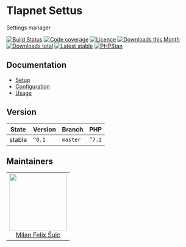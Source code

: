 # Tlapnet Settus

Settings manager

[![Build Status](https://img.shields.io/travis/tlapnet/settus.svg?style=flat-square)](https://travis-ci.org/tlapnet/settus)
[![Code coverage](https://img.shields.io/coveralls/tlapnet/settus.svg?style=flat-square)](https://coveralls.io/r/tlapnet/settus)
[![Licence](https://img.shields.io/packagist/l/tlapnet/settus.svg?style=flat-square)](https://packagist.org/packages/tlapnet/settus)
[![Downloads this Month](https://img.shields.io/packagist/dm/tlapnet/settus.svg?style=flat-square)](https://packagist.org/packages/tlapnet/settus)
[![Downloads total](https://img.shields.io/packagist/dt/tlapnet/settus.svg?style=flat-square)](https://packagist.org/packages/tlapnet/settus)
[![Latest stable](https://img.shields.io/packagist/v/tlapnet/settus.svg?style=flat-square)](https://packagist.org/packages/tlapnet/settus)
[![PHPStan](https://img.shields.io/badge/PHPStan-enabled-brightgreen.svg?style=flat-square)](https://github.com/phpstan/phpstan)

## Documentation

- [Setup](.docs/README.md#setup)
- [Configuration](.docs/README.md#configuration)
- [Usage](.docs/README.md#usage)

## Version

| State       | Version | Branch   | PHP    |
|-------------|---------|----------|--------|
| stable      | `^0.1`  | `master` | `^7.2` |

## Maintainers

<table>
  <tbody>
    <tr>
      <td align="center">
        <a href="https://github.com/f3l1x">
            <img width="150" height="150" src="https://avatars2.githubusercontent.com/u/538058?v=3&s=150">
        </a>
        </br>
        <a href="https://github.com/f3l1x">Milan Felix Šulc</a>
      </td>
    </tr>
  </tbody>
</table>
